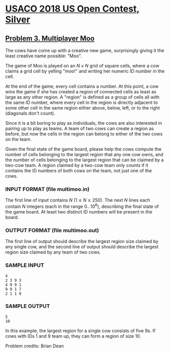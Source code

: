 # [USACO 2018 US Open Contest, Silver](https://usaco.org/index.php?page=open18results)

## [Problem 3. Multiplayer Moo](https://usaco.org/index.php?page=viewproblem2&cpid=836)

The cows have come up with a creative new game, surprisingly giving it the least
creative name possible: "Moo".

The game of Moo is played on an $N \times N$ grid of square cells, where a cow
claims a  grid cell by yelling "moo!" and writing her numeric ID number in the
cell.  

At the end of the game, every cell contains a number.  At this point, a cow wins
the game if she has created a region of connected cells as least as large as any
other region.  A "region" is defined as a group of cells all with the same ID
number, where every cell in the region is directly adjacent to some other cell
in the same region either above, below, left, or to the right (diagonals don't
count).  

Since it is a bit boring to play as individuals, the cows are also interested in
pairing up to play as teams.  A team of two cows can create a region as before,
but now the cells in the region can belong to either of the two cows on the
team.

Given the final state of the game board, please help the cows compute the number
of cells  belonging to the largest region that any one cow owns, and the number
of cells belonging  to the largest region that can be claimed by a two-cow team.
A region claimed by a two-cow team only counts if it contains the ID numbers of
both cows on the team, not just one of the cows.

### INPUT FORMAT (file multimoo.in)

The first line of input contains $N$ ($1 \leq N \leq 250$).  The next $N$ lines
each contain $N$ integers (each in the range $0 \ldots 10^6$), describing the
final state of the game board.  At least two distinct ID numbers will be present
in the board.

### OUTPUT FORMAT (file multimoo.out)

The first line of output should describe the largest region size claimed by any
single cow, and the second line of output should describe the largest region
size claimed by any team of two cows.  

### SAMPLE INPUT

```plaintext
4
2 3 9 3
4 9 9 1
9 9 1 7
2 1 1 9
```

### SAMPLE OUTPUT

```plaintext
5
10
```

In this example, the largest region for a single cow consists of five 9s. If
cows with IDs 1 and 9 team up, they can form a region of size 10.

Problem credits: Brian Dean

